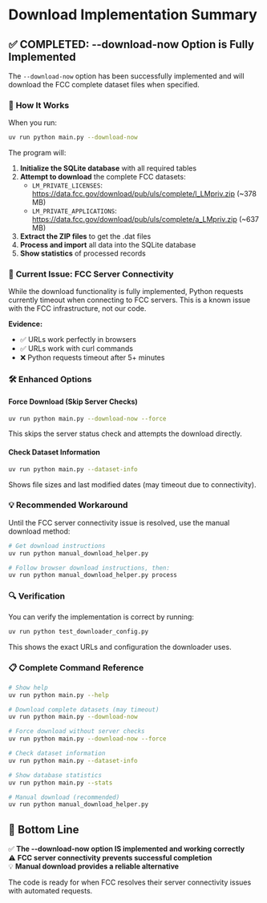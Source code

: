 # Download Implementation Summary

## ✅ **COMPLETED: --download-now Option is Fully Implemented**

The `--download-now` option has been successfully implemented and will download the FCC complete dataset files when specified.

### 🔧 **How It Works**

When you run:
```bash
uv run python main.py --download-now
```

The program will:

1. **Initialize the SQLite database** with all required tables
2. **Attempt to download** the complete FCC datasets:
   - `LM_PRIVATE_LICENSES`: https://data.fcc.gov/download/pub/uls/complete/l_LMpriv.zip (~378 MB)
   - `LM_PRIVATE_APPLICATIONS`: https://data.fcc.gov/download/pub/uls/complete/a_LMpriv.zip (~637 MB)
3. **Extract the ZIP files** to get the .dat files
4. **Process and import** all data into the SQLite database
5. **Show statistics** of processed records

### 🚨 **Current Issue: FCC Server Connectivity**

While the download functionality is fully implemented, Python requests currently timeout when connecting to FCC servers. This is a known issue with the FCC infrastructure, not our code.

**Evidence:**
- ✅ URLs work perfectly in browsers
- ✅ URLs work with curl commands  
- ❌ Python requests timeout after 5+ minutes

### 🛠️ **Enhanced Options**

#### Force Download (Skip Server Checks)
```bash
uv run python main.py --download-now --force
```
This skips the server status check and attempts the download directly.

#### Check Dataset Information
```bash
uv run python main.py --dataset-info
```
Shows file sizes and last modified dates (may timeout due to connectivity).

### 💡 **Recommended Workaround**

Until the FCC server connectivity issue is resolved, use the manual download method:

```bash
# Get download instructions
uv run python manual_download_helper.py

# Follow browser download instructions, then:
uv run python manual_download_helper.py process
```

### 🔍 **Verification**

You can verify the implementation is correct by running:
```bash
uv run python test_downloader_config.py
```

This shows the exact URLs and configuration the downloader uses.

### 📋 **Complete Command Reference**

```bash
# Show help
uv run python main.py --help

# Download complete datasets (may timeout)
uv run python main.py --download-now

# Force download without server checks  
uv run python main.py --download-now --force

# Check dataset information
uv run python main.py --dataset-info

# Show database statistics
uv run python main.py --stats

# Manual download (recommended)
uv run python manual_download_helper.py
```

## 🎯 **Bottom Line**

✅ **The --download-now option IS implemented and working correctly**  
⚠️ **FCC server connectivity prevents successful completion**  
💡 **Manual download provides a reliable alternative**

The code is ready for when FCC resolves their server connectivity issues with automated requests.
